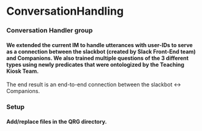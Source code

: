 # ConversationHandling

### Conversation Handler group 
#### We extended the current IM to handle utterances with user-IDs to serve as a connection between the slackbot (created by Slack Front-End team) and Companions. We also trained multiple questions of the 3 different types using newly predicates that were ontologized by the Teaching Kiosk Team. 
The end result is an end-to-end connection between the slackbot <-> Companions.

### Setup
#### Add/replace files in the QRG directory.
